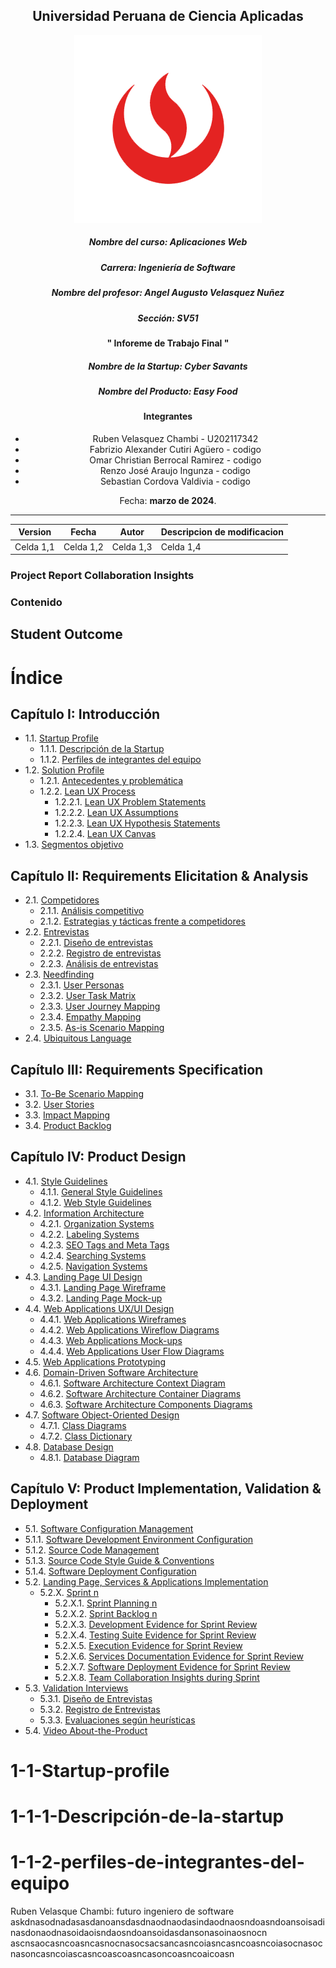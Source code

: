 <div align="center">

## Universidad Peruana de Ciencia Aplicadas 

![logo](./assets/img/cover-page/logo.png)

##### Nombre del curso: Aplicaciones Web
##### Carrera: Ingeniería de Software
##### Nombre del profesor: Angel Augusto Velasquez Nuñez
##### Sección: SV51

#### " Inforeme de Trabajo Final "
##### Nombre de la Startup: Cyber Savants
##### Nombre del Producto: Easy Food

#### Integrantes
* Ruben Velasquez Chambi - U202117342
* Fabrizio Alexander Cutiri Agüero - codigo
* Omar Christian Berrocal Ramirez -  codigo
* Renzo José Araujo Ingunza - codigo
* Sebastian Cordova Valdivia - codigo

Fecha: **marzo de 2024**.
</div>

----


| Version      | Fecha        | Autor        | Descripcion de modificacion |
|--------------|--------------|--------------|-----------------------------|
| Celda 1,1    | Celda 1,2    | Celda 1,3    | Celda 1,4                   |


### Project Report Collaboration Insights

### Contenido

## Student Outcome

# Índice

## Capítulo I: Introducción
- 1.1. [Startup Profile](#1-1-startup-profile)
  - 1.1.1. [Descripción de la Startup](#1-1-1-descripción-de-la-startup)
  - 1.1.2. [Perfiles de integrantes del equipo](#1-1-2-perfiles-de-integrantes-del-equipo)
- 1.2. [Solution Profile](#1-2-solution-profile)
  - 1.2.1. [Antecedentes y problemática](#1-2-1-antecedentes-y-problemática)
  - 1.2.2. [Lean UX Process](#1-2-2-lean-ux-process)
    - 1.2.2.1. [Lean UX Problem Statements](#1-2-2-1-lean-ux-problem-statements)
    - 1.2.2.2. [Lean UX Assumptions](#1-2-2-2-lean-ux-assumptions)
    - 1.2.2.3. [Lean UX Hypothesis Statements](#1-2-2-3-lean-ux-hypothesis-statements)
    - 1.2.2.4. [Lean UX Canvas](#1-2-2-4-lean-ux-canvas)
- 1.3. [Segmentos objetivo](#1-3-segmentos-objetivo)

## Capítulo II: Requirements Elicitation & Analysis
- 2.1. [Competidores](#2-1-competidores)
  - 2.1.1. [Análisis competitivo](#2-1-1-análisis-competitivo)
  - 2.1.2. [Estrategias y tácticas frente a competidores](#2-1-2-estrategias-y-tácticas-frente-a-competidores)
- 2.2. [Entrevistas](#2-2-entrevistas)
  - 2.2.1. [Diseño de entrevistas](#2-2-1-diseño-de-entrevistas)
  - 2.2.2. [Registro de entrevistas](#2-2-2-registro-de-entrevistas)
  - 2.2.3. [Análisis de entrevistas](#2-2-3-análisis-de-entrevistas)
- 2.3. [Needfinding](#2-3-needfinding)
  - 2.3.1. [User Personas](#2-3-1-user-personas)
  - 2.3.2. [User Task Matrix](#2-3-2-user-task-matrix)
  - 2.3.3. [User Journey Mapping](#2-3-3-user-journey-mapping)
  - 2.3.4. [Empathy Mapping](#2-3-4-empathy-mapping)
  - 2.3.5. [As-is Scenario Mapping](#2-3-5-as-is-scenario-mapping)
- 2.4. [Ubiquitous Language](#2-4-ubiquitous-language)

## Capítulo III: Requirements Specification
- 3.1. [To-Be Scenario Mapping](#3-1-to-be-scenario-mapping)
- 3.2. [User Stories](#3-2-user-stories)
- 3.3. [Impact Mapping](#3-3-impact-mapping)
- 3.4. [Product Backlog](#3-4-product-backlog)

## Capítulo IV: Product Design
- 4.1. [Style Guidelines](#4-1-style-guidelines)
  - 4.1.1. [General Style Guidelines](#4-1-1-general-style-guidelines)
  - 4.1.2. [Web Style Guidelines](#4-1-2-web-style-guidelines)
- 4.2. [Information Architecture](#4-2-information-architecture)
  - 4.2.1. [Organization Systems](#4-2-1-organization-systems)
  - 4.2.2. [Labeling Systems](#4-2-2-labeling-systems)
  - 4.2.3. [SEO Tags and Meta Tags](#4-2-3-seo-tags-and-meta-tags)
  - 4.2.4. [Searching Systems](#4-2-4-searching-systems)
  - 4.2.5. [Navigation Systems](#4-2-5-navigation-systems)
- 4.3. [Landing Page UI Design](#4-3-landing-page-ui-design)
  - 4.3.1. [Landing Page Wireframe](#4-3-1-landing-page-wireframe)
  - 4.3.2. [Landing Page Mock-up](#4-3-2-landing-page-mock-up)
- 4.4. [Web Applications UX/UI Design](#4-4-web-applications-ux-ui-design)
  - 4.4.1. [Web Applications Wireframes](#4-4-1-web-applications-wireframes)
  - 4.4.2. [Web Applications Wireflow Diagrams](#4-4-2-web-applications-wireflow-diagrams)
  - 4.4.3. [Web Applications Mock-ups](#4-4-3-web-applications-mock-ups)
  - 4.4.4. [Web Applications User Flow Diagrams](#4-4-4-web-applications-user-flow-diagrams)
- 4.5. [Web Applications Prototyping](#4-5-web-applications-prototyping)
- 4.6. [Domain-Driven Software Architecture](#4-6-domain-driven-software-architecture)
  - 4.6.1. [Software Architecture Context Diagram](#4-6-1-software-architecture-context-diagram)
  - 4.6.2. [Software Architecture Container Diagrams](#4-6-2-software-architecture-container-diagrams)
  - 4.6.3. [Software Architecture Components Diagrams](#4-6-3-software-architecture-components-diagrams)
- 4.7. [Software Object-Oriented Design](#4-7-software-object-oriented-design)
  - 4.7.1. [Class Diagrams](#4-7-1-class-diagrams)
  - 4.7.2. [Class Dictionary](#4-7-2-class-dictionary)
- 4.8. [Database Design](#4-8-database-design)
  - 4.8.1. [Database Diagram](#4-8-1-database-diagram)

## Capítulo V: Product Implementation, Validation & Deployment
  - 5.1. [Software Configuration Management](#5-1-software-configuration-management)
  - 5.1.1. [Software Development Environment Configuration](#5-1-1-software-development-environment-configuration)
  - 5.1.2. [Source Code Management](#5-1-2-source-code-management)
  - 5.1.3. [Source Code Style Guide & Conventions](#5-1-3-source-code-style-guide--conventions)
  - 5.1.4. [Software Deployment Configuration](#5-1-4-software-deployment-configuration)
- 5.2. [Landing Page, Services & Applications Implementation](#5-2-landing-page-services--applications-implementation)
  - 5.2.X. [Sprint n](#5-2-x-sprint-n)
    - 5.2.X.1. [Sprint Planning n](#5-2-x-1-sprint-planning-n)
    - 5.2.X.2. [Sprint Backlog n](#5-2-x-2-sprint-backlog-n)
    - 5.2.X.3. [Development Evidence for Sprint Review](#5-2-x-3-development-evidence-for-sprint-review)
    - 5.2.X.4. [Testing Suite Evidence for Sprint Review](#5-2-x-4-testing-suite-evidence-for-sprint-review)
    - 5.2.X.5. [Execution Evidence for Sprint Review](#5-2-x-5-execution-evidence-for-sprint-review)
    - 5.2.X.6. [Services Documentation Evidence for Sprint Review](#5-2-x-6-services-documentation-evidence-for-sprint-review)
    - 5.2.X.7. [Software Deployment Evidence for Sprint Review](#5-2-x-7-software-deployment-evidence-for-sprint-review)
    - 5.2.X.8. [Team Collaboration Insights during Sprint](#5-2-x-8-team-collaboration-insights-during-sprint)
- 5.3. [Validation Interviews](#5-3-validation-interviews)
  - 5.3.1. [Diseño de Entrevistas](#5-3-1-diseño-de-entrevistas)
  - 5.3.2. [Registro de Entrevistas](#5-3-2-registro-de-entrevistas)
  - 5.3.3. [Evaluaciones según heurísticas](#5-3-3-evaluaciones-según-heurísticas)
- 5.4. [Video About-the-Product](#5-4-video-about-the-product)


# 1-1-Startup-profile

# 1-1-1-Descripción-de-la-startup


# 1-1-2-perfiles-de-integrantes-del-equipo

Ruben Velasque Chambi: futuro ingeniero de software  askdnasodnadasasdanoansdasdnaodnaodasindaodnaosndoasndoansoisadinasdonaodnasoidaoisndaosndoansoidasdansonasoinaosnocn ascnsaocasncoasncasnocnasocsacsancasncoiasncasncoasncoiasocnasocnasoncasncoiascasncoascoasncasoncoasncoaicoasn